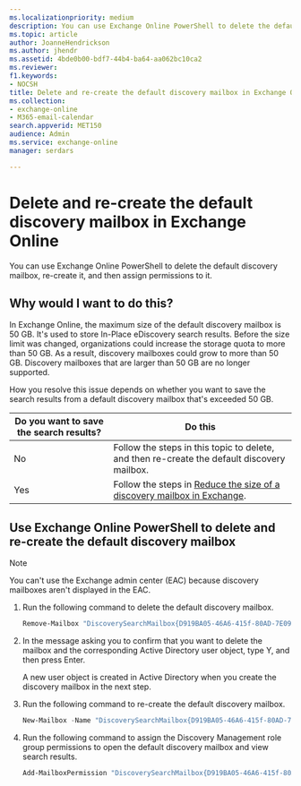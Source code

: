 ```yaml
---
ms.localizationpriority: medium
description: You can use Exchange Online PowerShell to delete the default discovery mailbox, re-create it, and then assign permissions to it.
ms.topic: article
author: JoanneHendrickson
ms.author: jhendr
ms.assetid: 4bde0b00-bdf7-44b4-ba64-aa062bc10ca2
ms.reviewer: 
f1.keywords:
- NOCSH
title: Delete and re-create the default discovery mailbox in Exchange Online
ms.collection: 
- exchange-online
- M365-email-calendar
search.appverid: MET150
audience: Admin
ms.service: exchange-online
manager: serdars

---
```


# Delete and re-create the default discovery mailbox in Exchange Online

You can use Exchange Online PowerShell to delete the default discovery mailbox, re-create it, and then assign permissions to it.

## Why would I want to do this?

In Exchange Online, the maximum size of the default discovery mailbox is 50 GB. It's used to store In-Place eDiscovery search results. Before the size limit was changed, organizations could increase the storage quota to more than 50 GB. As a result, discovery mailboxes could grow to more than 50 GB. Discovery mailboxes that are larger than 50 GB are no longer supported.

How you resolve this issue depends on whether you want to save the search results from a default discovery mailbox that's exceeded 50 GB.

|Do you want to save the search results?|Do this|
|---|---|
|No|Follow the steps in this topic to delete, and then re-create the default discovery mailbox.|
|Yes|Follow the steps in [Reduce the size of a discovery mailbox in Exchange](reduce-discovery-mailbox-size.md).|

## Use Exchange Online PowerShell to delete and re-create the default discovery mailbox

> [!NOTE]
> You can't use the Exchange admin center (EAC) because discovery mailboxes aren't displayed in the EAC.

1. Run the following command to delete the default discovery mailbox.

   ```PowerShell
   Remove-Mailbox "DiscoverySearchMailbox{D919BA05-46A6-415f-80AD-7E09334BB852}"
   ```

2. In the message asking you to confirm that you want to delete the mailbox and the corresponding Active Directory user object, type Y, and then press Enter.

   A new user object is created in Active Directory when you create the discovery mailbox in the next step.

3. Run the following command to re-create the default discovery mailbox.

   ```PowerShell
   New-Mailbox -Name "DiscoverySearchMailbox{D919BA05-46A6-415f-80AD-7E09334BB852}" -Alias "DiscoverySearchMailbox{D919BA05-46A6-415f-80AD-7E09334BB852}" -DisplayName "Discovery Search Mailbox" -Discovery
   ```

4. Run the following command to assign the Discovery Management role group permissions to open the default discovery mailbox and view search results.

   ```PowerShell
   Add-MailboxPermission "DiscoverySearchMailbox{D919BA05-46A6-415f-80AD-7E09334BB852}" -User "Discovery Management" -AccessRights FullAccess -InheritanceType all
   ```
